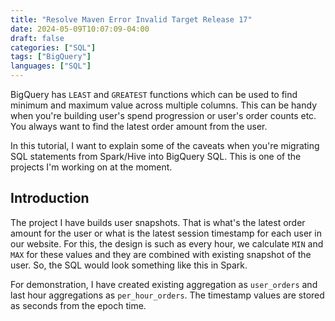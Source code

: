 ```yaml
---
title: "Resolve Maven Error Invalid Target Release 17"
date: 2024-05-09T10:07:09-04:00
draft: false
categories: ["SQL"]
tags: ["BigQuery"]
languages: ["SQL"]
---
```


BigQuery has `LEAST` and `GREATEST` functions which can be used to find minimum and maximum value across multiple columns. This can be handy when you're building user's spend progression or user's order counts etc. You always want to find the latest order amount from the user.

<!--more-->

In this tutorial, I want to explain some of the caveats when you're migrating SQL statements from Spark/Hive into BigQuery SQL. This is one of the projects I'm working on at the moment.

## Introduction

The project I have builds user snapshots. That is what's the latest order amount for the user or what is the latest session timestamp for each user in our website. For this, the design is such as every hour, we calculate `MIN` and `MAX` for these values and they are combined with existing snapshot of the user. So, the SQL would look something like this in Spark.

For demonstration, I have created existing aggregation as `user_orders` and last hour aggregations as `per_hour_orders`. The timestamp values are stored as seconds from the epoch time.

